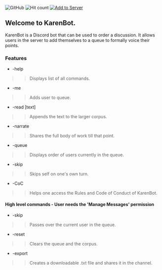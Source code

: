 ![GitHub](https://img.shields.io/github/license/orectique/KarenBot) ![Hit count](https://hits.vercel.app/orectique/karenbot.svg) [![Add to Server](https://img.shields.io/badge/Discord-Add%20to%20Server-blue)](https://discord.com/api/oauth2/authorize?client_id=873981661187039263&permissions=100352&scope=bot)

## Welcome to KarenBot.

KarenBot is a Discord bot that can be used to order a discussion. It allows users in the server to add themselves to a queue to formally voice their points.

### Features

- -help
>> Displays list of all commands.
- -me
>> Adds user to queue.
- -read [text]
>> Appends the text to the larger corpus.
- -narrate
>> Shares the full body of work till that point.
- -queue
>> Displays order of users currently in the queue.
- -skip
>> Skips self on one's own turn.
- -CoC
>> Helps one access the Rules and Code of Conduct of KarenBot.

#### High level commands - User needs the 'Manage Messages' permission
- -skip
>> Passes over the current user in the queue.
- -reset
>> Clears the queue and the corpus.
- -export
>> Creates a downloadable .txt file and shares it in the channel.

